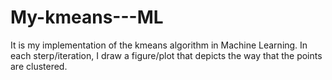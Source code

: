 # My-kmeans---ML
It is my implementation of the kmeans algorithm in Machine Learning. In each sterp/iteration, I draw a figure/plot that depicts the way that the points are clustered.
